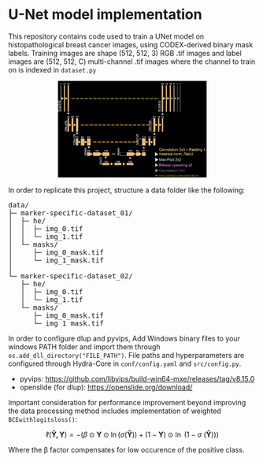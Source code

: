 # U-Net model implementation
This repository contains code used to train a UNet model on histopathological breast cancer images, using CODEX-derived binary mask labels. Training images are shape (512, 512, 3) RGB .tif images and label images are (512, 512, C) multi-channel .tif images where the channel to train on is indexed in `dataset.py`

<p align="center">
  <img src="images/architecture_dark.PNG" alt="UNET model" width="60%">
  <br>
</p>

In order to replicate this project, structure a data folder like the following:

<pre>
data/
├─ marker-specific-dataset_01/
│  ├─ he/
│  │  ├─ img_0.tif
│  │  └─ img_1.tif
│  └─ masks/
│     ├─ img_0_mask.tif
│     └─ img_1_mask.tif
│  
└─ marker-specific-dataset_02/
   ├─ he/
   │  ├─ img_0.tif
   │  └─ img_1.tif
   └─ masks/
      ├─ img_0_mask.tif
      └─ img_1_mask.tif
</pre>

In order to configure dlup and pyvips, Add Windows binary files to your windows PATH folder and import them through `os.add_dll_directory("FILE_PATH")`. File paths and hyperparameters are configured through Hydra-Core in `conf/config.yaml` and `src/config.py`.

* pyvips: https://github.com/libvips/build-win64-mxe/releases/tag/v8.15.0 <br>
* openslide (for dlup): https://openslide.org/download/

Important consideration for performance improvement beyond improving the data processing method includes implementation of weighted `BCEwithlogitsloss()`:

```math
\ell(\mathbf{\hat{Y}, Y})= - (\beta \odot \mathbf{Y}\odot\ln(\sigma( \mathbf{\hat{Y}} ))+(1-\mathbf{Y})\odot\ln\ (1-\sigma\ ( \mathbf{\hat{Y}} ) ) )
```
Where the β factor compensates for low occurence of the positive class.
